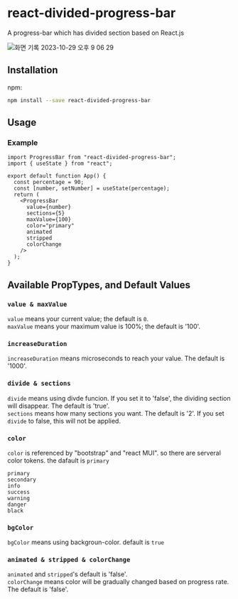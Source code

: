 # react-divided-progress-bar

[npm_url]: https://www.npmjs.com/package/react-divided-progress-bar

A progress-bar which has divided section based on React.js

![화면 기록 2023-10-29 오후 9 06 29](https://github.com/Leejaeyeop/react-divided-progress-bar/assets/93045720/e7321d21-af32-4dfc-a7d7-dbc2eda9d27f)

## Installation

npm:

```bash
npm install --save react-divided-progress-bar
```

## Usage

### Example

```tsx
import ProgressBar from "react-divided-progress-bar";
import { useState } from "react";

export default function App() {
  const percentage = 90;
  const [number, setNumber] = useState(percentage);
  return (
    <ProgressBar
      value={number}
      sections={5}
      maxValue={100}
      color="primary"
      animated
      stripped
      colorChange
    />
  );
}
```

## Available PropTypes, and Default Values

### `value & maxValue`

`value` means your current value; the default is `0`.  
`maxValue` means your maximum value is 100%; the default is '100'.

### `increaseDuration`

`increaseDuration` means microseconds to reach your value. The default is '1000'.

### `divide & sections`

`divide` means using divde funcion. If you set it to 'false', the dividing section will disappear. The default is 'true'.  
`sections` means how many sections you want. The default is '2'. If you set `divide` to false, this will not be applied.

### `color`

`color` is referenced by "bootstrap" and "react MUI". so there are serveral color tokens. the dafault is `primary`

```
primary
secondary
info
success
warning
danger
black
```

### `bgColor`

`bgColor` means using backgroun-color. default is `true`

### `animated & stripped & colorChange`

`animated` and `stripped`'s default is 'false'.  
`colorChange` means color will be gradually changed based on progress rate. The default is 'false'.

